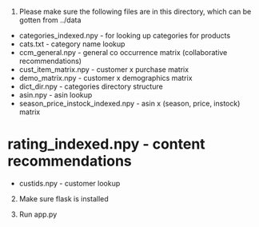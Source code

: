 1. Please make sure the following files are in this directory, which can be gotten from ../data

* categories_indexed.npy - for looking up categories for products
* cats.txt - category name lookup
* ccm_general.npy - general co occurrence matrix (collaborative recommendations)
* cust_item_matrix.npy - customer x purchase matrix
* demo_matrix.npy - customer x demographics matrix
* dict_dir.npy - categories directory structure
* asin.npy - asin lookup
* season_price_instock_indexed.npy - asin x (season, price, instock) matrix
# rating_indexed.npy - content recommendations
* custids.npy - customer lookup

2. Make sure flask is installed

3. Run app.py 